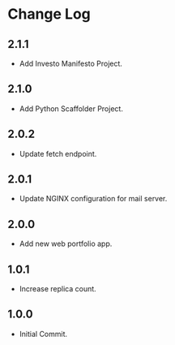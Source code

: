 # Change Log

## 2.1.1
* Add Investo Manifesto Project.

## 2.1.0
* Add Python Scaffolder Project.

## 2.0.2
* Update fetch endpoint.

## 2.0.1
* Update NGINX configuration for mail server.

## 2.0.0
* Add new web portfolio app.

## 1.0.1
* Increase replica count.

## 1.0.0
* Initial Commit.